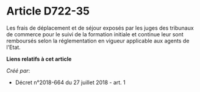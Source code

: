 # Article D722-35

Les frais de déplacement et de séjour exposés par les juges des tribunaux de commerce pour le suivi de la formation initiale
et continue leur sont remboursés selon la réglementation en vigueur applicable aux agents de l'Etat.

**Liens relatifs à cet article**

_Créé par_:

  - Décret n°2018-664 du 27 juillet 2018 - art. 1

